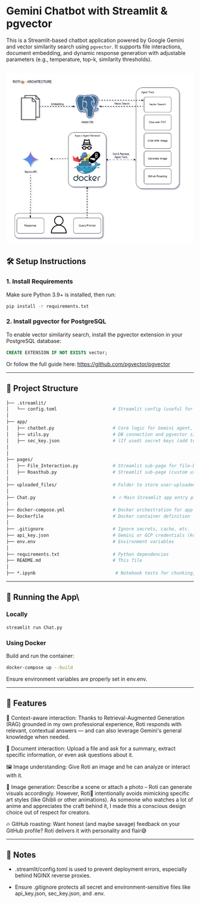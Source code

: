 # Gemini Chatbot with Streamlit & pgvector

This is a Streamlit-based chatbot application powered by Google Gemini and vector similarity search using `pgvector`. It supports file interactions, document embedding, and dynamic response generation with adjustable parameters (e.g., temperature, top-k, similarity thresholds).

![Roti Architecture](assets/Roti-Architecture-fix.gif)
---

## 🛠️ Setup Instructions

### 1. Install Requirements

Make sure Python 3.9+ is installed, then run:

```bash
pip install -r requirements.txt
```

### 2. Install pgvector for PostgreSQL
To enable vector similarity search, install the pgvector extension in your PostgreSQL database:
```sql
CREATE EXTENSION IF NOT EXISTS vector;
```
Or follow the full guide here: https://github.com/pgvector/pgvector

---

## 📁 Project Structure
```graphql
├── .streamlit/
│   └── config.toml                     # Streamlit config (useful for NGINX deployment)
│
├── app/
│   ├── chatbot.py                      # Core logic for Gemini agent, prompt setup, features
│   ├── utils.py                        # DB connection and pgvector similarity search
│   ├── sec_key.json                    # (If used) secret keys (add to .gitignore)
│
│
├── pages/
│   ├── File_Interaction.py             # Streamlit sub-page for file-based interaction
│   ├── Roasthub.py                     # Streamlit sub-page (custom use-case)
│
├── uploaded_files/                     # Folder to store user-uploaded files
│
├── Chat.py                             # 🔥 Main Streamlit app entry point
│
├── docker-compose.yml                  # Docker orchestration for app + db (if any)
├── Dockerfile                          # Docker container definition
│
├── .gitignore                          # Ignore secrets, cache, etc.
├── api_key.json                        # Gemini or GCP credentials (keep secure)
├── env.env                             # Environment variables
│
├── requirements.txt                    # Python dependencies
├── README.md                           # This file
│
├── *.ipynb                              # Notebook tests for chunking, image generation, hit, repo, etc.
```

---

## 🚀 Running the App\
### Locally
```bash
streamlit run Chat.py
```
### Using Docker
Build and run the container:
```bash
docker-compose up --build
```
Ensure environment variables are properly set in env.env.

---

## 🧠 Features
🔎 Context-aware interaction: Thanks to Retrieval-Augmented Generation (RAG) grounded in my own professional experience, Roti responds with relevant, contextual answers — and can also leverage Gemini's general knowledge when needed.

📄 Document interaction: Upload a file and ask for a summary, extract specific information, or even ask questions about it.

🖼️ Image understanding: Give Roti an image and he can analyze or interact with it.

🎨 Image generation: Describe a scene or attach a photo – Roti can generate visuals accordingly. However, Roti🍞 intentionally avoids mimicking specific art styles (like Ghibli or other animations). As someone who watches a lot of anime and appreciates the craft behind it, I made this a conscious design choice out of respect for creators.

🔥 GitHub roasting: Want honest (and maybe savage) feedback on your GitHub profile? Roti delivers it with personality and flair😅

---

## 📌 Notes
- .streamlit/config.toml is used to prevent deployment errors, especially behind NGINX reverse proxies.

- Ensure .gitignore protects all secret and environment-sensitive files like api_key.json, sec_key.json, and .env.
